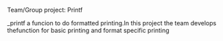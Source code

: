 Team/Group project: Printf

_printf a funcion to do formatted printing.In this project the team develops thefunction for basic printing and format specific printing

